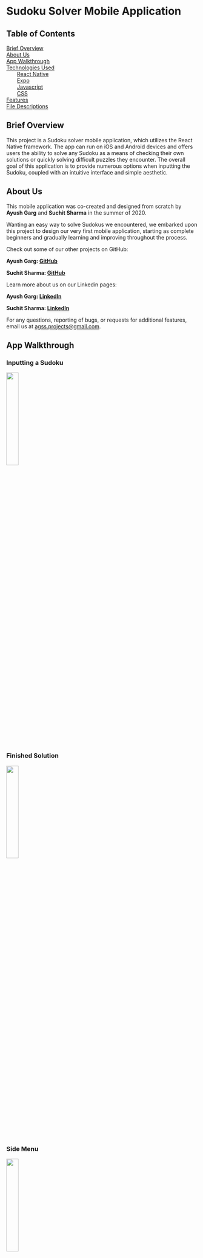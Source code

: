 # Sudoku Solver Mobile Application

## Table of Contents

[Brief Overview](#headers)  
[About Us](#about)  
[App Walkthrough](#walkthrough)  
[Technologies Used](#technology)  
&emsp;&emsp;[React Native](#reactnative)  
&emsp;&emsp;[Expo](#expo)  
&emsp;&emsp;[Javascript](#javascript)  
&emsp;&emsp;[CSS](#css)  
[Features](#features)  
[File Descriptions](#files)  

<a id="overview"></a>

## Brief Overview
This project is a Sudoku solver mobile application, which utilizes the React Native framework. The app can run on iOS and Android devices and offers users the ability to solve any Sudoku as a means of checking their own solutions or quickly solving difficult puzzles they encounter. The overall goal of this application is to provide numerous options when inputting the Sudoku, coupled with an intuitive interface and simple aesthetic.

<a id="about"></a>

## About Us
This mobile application was co-created and designed from scratch by <b>Ayush Garg</b> and <b>Suchit Sharma</b> in the summer of 2020.

Wanting an easy way to solve Sudokus we encountered, we embarked upon this project to design our very first mobile application, starting as complete beginners and gradually learning and improving throughout the process.

<p>Check out some of our other projects on GitHub: </p>
<b><p><span style="margin-right: 75px;">Ayush Garg: <a href="https://github.com/ayushgarg-ag" target="_blank">GitHub</a></span></p>
<p>Suchit Sharma: <a href="https://github.com/ssharma919" target="_blank">GitHub</a></p></b>


<p>Learn more about us on our Linkedin pages: </p>
<b><p><span style="margin-right: 66px;">Ayush Garg: <a href="https://www.linkedin.com/in/ayush-garg-ag/" target="_blank">LinkedIn</a></span></p>

<p>Suchit Sharma: <a href="https://www.linkedin.com/in/suchit-sharma-988247155/" target="_blank">LinkedIn</a></p></b>

For any questions, reporting of bugs, or requests for additional features, email us at 
agss.projects@gmail.com.

<a id="walkthrough"></a>

## App Walkthrough

### Inputting a Sudoku
<img src="/images/InputSolve.png" width="25%">

### Finished Solution
<img src="/images/Solution.png" width="25%">

### Side Menu
<img src="/images/SideMenu.png" width="25%">

### About Us
<img src="images/About.png" width="25%">

### Instructions
<img src="images/Instructions.png" width="25%">


<a id="technology"></a>

## Technologies Used

<a id="reactnative"></a>

### React Native
+ *Class components* render our custom components (e.g. `Header`) and already built-in components (e.g. `View`, `TextInput`, `StyleSheet`) on the page, as well as handle state management

+ *Functional components*, such as our `Header` component, are used to call functions from other components in the process of dealing with user interaction and updates to state

+ *Arrow functions* are used to decrease the app’s memory consumption by avoiding the need to `bind()` state variables

+ *Conditional rendering* is implemented in order to vary the display based on certain user actions, such as if the user inputted a valid Sudoku or not

+ *Events*, such as `onChange` and `onFocus`, are used to notify of user interaction with the app and call the respective event handler

+ *Event handlers* are placed as methods in the component class to take the appropriate action after user interaction with the Sudoku grid or option buttons

+ *React Native lifecycle* is utilized to monitor the mounting, updating, and unmounting phases. The main methods called in this process for our purposes are the `constructor()`, `render()`, and `componentDidMount()` methods.

+ *Props* are passed into our components to send along data, define the constructor, and re-use code in many different parts of the app

+ *State* stores property values in the constructor to be used and changed through events and event handlers. State variables included values for all 81 cells, the user’s input history, and the item being focused on at the moment

+ *Drawer navigation* is used as the primary method of navigation in the application. The root drawer navigator contains each stack navigator, which contains pages. The drawer is used to create a seamless side menu bar that can be opened by clicking the menu icon

+ *Stack navigation* is used to navigate between multiple layers of pages. In this application, only one stack, `SudokuStack`, contains multiple pages. Once a user inputs a Sudoku, stack navigation is utilized to pass information from the input page to the solution page. This information is then used to display the correct solution. The other stacks are used to create consistent layouts between the pages.

<a id="expo"></a>

### Expo
+ The *Expo framework* was utilized to develop a universal iOS and Android mobile application in React Native and Javascript

+ An *Expo container app* allowed for testing features as they were developed and ensuring a consistent layout on numerous simulated iOS and Android mobile devices

<a id="javascript"></a>

### Javascript
+ *Object-oriented programming* creates the Sudoku object that is used to solve and validate the Sudoku inputted by the user

+ *Recursion* is the main technique used to implement the solving algorithm. It works by inputting a valid number in each cell and recursively filling all cells until all numbers are valid


<a id="css"></a>

### CSS
+ *CSS flexboxes* are used to design a page layout for the dynamic user interface that promotes consistency in alignment and positioning

+ *Responsive dimensions and design techniques* are employed to create an app that creates a predictable layout on any screen size or device

+ *Mobile device dimensions* of the user are taken into account to adjust for the smaller dimension when constructing the grid


<a id="features"></a>

## Features

### Inputting a Sudoku
+ This Sudoku application allows users to input and solve any Sudoku, no matter the amount of numbers filled (as long as it is valid). If the inputted Sudoku is invalid, a warning message will appear and allow users to go back to change the inputs

### Solving a Sudoku

+ Input any valid Sudoku and the solver will create a correct solution that follows all Sudoku rules. The solution will return very quickly, even to the world’s hardest Sudoku!

### Options
+ The *"Undo"* and *"Redo"* buttons revert changes made on the grid to simplify the process and quickly fix errors in their inputs
+ The *"Clear"* button erases all inputted numbers in case the user would like to restart the process of inputting
+ The *"Delete"* button erases an inputted number in a selected cell if an error has been made while inputting

### Menu
+ The menu icon at the top left of the screen can be clicked to open the side menu, which showcases three separate pages to which users can navigate
+ Each page includes the menu icon for ease of access

<a id="files"></a>

## File Descriptions

### `/App.js`
This file contains the root code of all pages and stacks of the application. Every stack is housed within a drawer navigator inside this file.

#### `/pages/InputSolve.js`  and  `/pages/Solution.js`
`InputSolve.js` initializes all the states of each cell in the grid while also handling specific events in the cells. Selecting the numbers 1-9 while focused on a certain cell changes the state of that cell. 

Once the "Solve" button is clicked, the states are passed using stack navigation to `Solution.js`, which imports the Sudoku class from `Sudoku.js` and uses the solve method to display a solution on the screen.

#### `/pages/About.js`  and  `/pages/Instructions.js`
These files contain information regarding the creators of the application (About Us) and the instructions for how to use the application.

#### `/stacks`
This folder contains all the stack navigators. `SudokuStack.js` contains the two pages that involve solving a sudoku with `InputSolve.js` being the default page, while the other two stacks exist to preserve a consistent layout among the pages.

#### `/components/Header.js`
This file contains a custom header component. This component fills a designated space at the top of the screen and houses a distinct title and a menu icon, which has its own event handlers.

#### `/Sudoku.js`
This file contains the Sudoku class. The Sudoku object is initialized with a passed 2D list. This list is then used to accomplish two main goals of solving the passed list and identifying if the passed list is a valid Sudoku. 

Solving: The solver utilizes a backtracking algorithm. Using the numbers already in the cell, it iterates over every cell and attempts to fill each one with a valid number. If the inputted number results in an invalid Sudoku, then a different valid number takes its place. The grid is then filled recursively until all cells contain a valid number. This algorithm follows depth-first traversing, where it attempts to input as many valid numbers as possible before backtracking.

Validation: The validator checks every row, column, and box, and if there exists more than one instance of a number from 1-9, then the Sudoku is invalid.

**For a more in-depth look into the inner-workings of these files, feel free to open them in the repository and look at the documentation provided.**